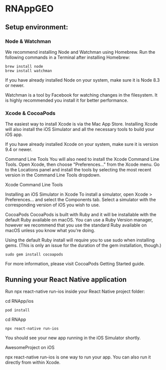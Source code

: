 # RNAppGEO

## Setup environment:
### Node & Watchman
We recommend installing Node and Watchman using Homebrew. Run the following commands in a Terminal after installing Homebrew:

    brew install node
    brew install watchman

If you have already installed Node on your system, make sure it is Node 8.3 or newer.

Watchman is a tool by Facebook for watching changes in the filesystem. It is highly recommended you install it for better performance.

### Xcode & CocoaPods
The easiest way to install Xcode is via the Mac App Store. Installing Xcode will also install the iOS Simulator and all the necessary tools to build your iOS app.

If you have already installed Xcode on your system, make sure it is version 9.4 or newer.

Command Line Tools
You will also need to install the Xcode Command Line Tools. Open Xcode, then choose "Preferences..." from the Xcode menu. Go to the Locations panel and install the tools by selecting the most recent version in the Command Line Tools dropdown.

Xcode Command Line Tools

Installing an iOS Simulator in Xcode
To install a simulator, open Xcode > Preferences... and select the Components tab. Select a simulator with the corresponding version of iOS you wish to use.

CocoaPods
CocoaPods is built with Ruby and it will be installable with the default Ruby available on macOS. You can use a Ruby Version manager, however we recommend that you use the standard Ruby available on macOS unless you know what you're doing.

Using the default Ruby install will require you to use sudo when installing gems. (This is only an issue for the duration of the gem installation, though.)

    sudo gem install cocoapods

For more information, please visit CocoaPods Getting Started guide.


## Running your React Native application
Run npx react-native run-ios inside your React Native project folder:

cd RNApp/ios
    
    pod install
    
cd RNApp
    
    npx react-native run-ios

You should see your new app running in the iOS Simulator shortly.

AwesomeProject on iOS

npx react-native run-ios is one way to run your app. You can also run it directly from within Xcode.
